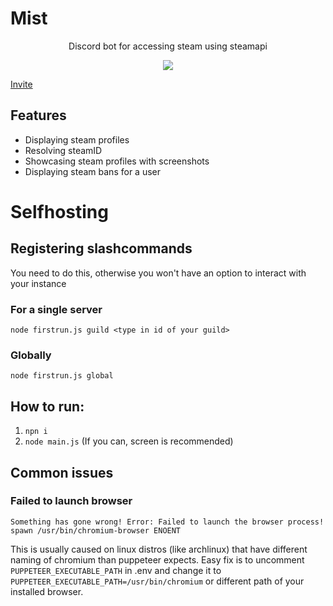 # Mist

<p align="center"> Discord bot for accessing steam using steamapi</p>

<p align="center">
  <a href="https://discord.gg/MZhzgdbgsc">
    <img src="https://img.shields.io/discord/828964319764283412?style=for-the-badge">
  </a>
</p>

[Invite](https://discord.com/oauth2/authorize?client_id=826724857936609291&scope=applications.commands)

## Features
- Displaying steam profiles
- Resolving steamID
- Showcasing steam profiles with screenshots
- Displaying steam bans for a user

# Selfhosting

## Registering slashcommands
You need to do this, otherwise you won't have an option to interact with your instance

### For a single server
`node firstrun.js guild <type in id of your guild>`

### Globally 
`node firstrun.js global`

## How to run:
1. `npn i`
2. `node main.js` (If you can, screen is recommended) 

## Common issues

### Failed to launch browser
`Something has gone wrong! Error: Failed to launch the browser process! spawn /usr/bin/chromium-browser ENOENT`

This is usually caused on linux distros (like archlinux) that have different naming of chromium than puppeteer expects. 
Easy fix is to uncomment `PUPPETEER_EXECUTABLE_PATH` in .env and change it to `PUPPETEER_EXECUTABLE_PATH=/usr/bin/chromium` or different path of your installed browser.
